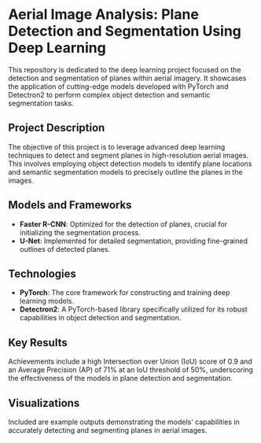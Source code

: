 # Aerial Image Analysis: Plane Detection and Segmentation Using Deep Learning

This repository is dedicated to the deep learning project focused on the detection and segmentation of planes within aerial imagery. It showcases the application of cutting-edge models developed with PyTorch and Detectron2 to perform complex object detection and semantic segmentation tasks.

## Project Description

The objective of this project is to leverage advanced deep learning techniques to detect and segment planes in high-resolution aerial images. This involves employing object detection models to identify plane locations and semantic segmentation models to precisely outline the planes in the images.

## Models and Frameworks

- **Faster R-CNN**: Optimized for the detection of planes, crucial for initializing the segmentation process.
- **U-Net**: Implemented for detailed segmentation, providing fine-grained outlines of detected planes.

## Technologies

- **PyTorch**: The core framework for constructing and training deep learning models.
- **Detectron2**: A PyTorch-based library specifically utilized for its robust capabilities in object detection and segmentation.

## Key Results

Achievements include a high Intersection over Union (IoU) score of 0.9 and an Average Precision (AP) of 71% at an IoU threshold of 50%, underscoring the effectiveness of the models in plane detection and segmentation.

## Visualizations

Included are example outputs demonstrating the models' capabilities in accurately detecting and segmenting planes in aerial images.


